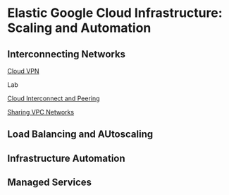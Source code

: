 # Elastic Google Cloud Infrastructure: Scaling and Automation

## Interconnecting Networks

[Cloud VPN](https://github.com/paulowe/gcp/blob/main/3.scaling%20and%20automation/cloud-vpn.md)

Lab

[Cloud Interconnect and Peering](https://github.com/paulowe/gcp/blobl/main/3.scaling%20and%20automation/cloud-interconnect-peering.md)

[Sharing VPC Networks](https://github.com/paulowe/gcp/blobl/main/3.scaling%20and%20automation/sharing-vpc-networks.md)

## Load Balancing and AUtoscaling

## Infrastructure Automation

## Managed Services
